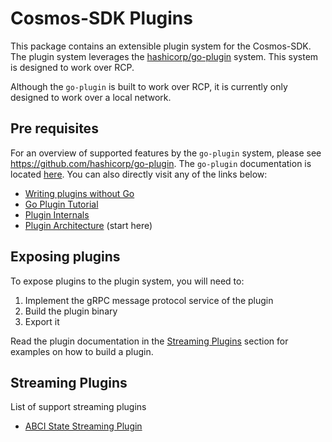 # Cosmos-SDK Plugins

This package contains an extensible plugin system for the Cosmos-SDK. The plugin system leverages the [hashicorp/go-plugin](https://github.com/hashicorp/go-plugin) system. This system is designed to work over RCP. 

Although the `go-plugin` is built to work over RCP, it is currently only designed to work over a local network.

## Pre requisites
For an overview of supported features by the `go-plugin` system, please see https://github.com/hashicorp/go-plugin. The `go-plugin` documentation is located [here](https://github.com/hashicorp/go-plugin/tree/master/docs). You can also directly visit any of the links below:
- [Writing plugins without Go](https://github.com/hashicorp/go-plugin/blob/master/docs/guide-plugin-write-non-go.md) 
- [Go Plugin Tutorial](https://github.com/hashicorp/go-plugin/blob/master/docs/extensive-go-plugin-tutorial.md)
- [Plugin Internals](https://github.com/hashicorp/go-plugin/blob/master/docs/internals.md)
- [Plugin Architecture](https://www.youtube.com/watch?v=SRvm3zQQc1Q) (start here)

## Exposing plugins

To expose plugins to the plugin system, you will need to:
1. Implement the gRPC message protocol service of the plugin
2. Build the plugin binary
3. Export it

Read the plugin documentation in the [Streaming Plugins](#streaming-plugins) section for examples on how to build a plugin.

## Streaming Plugins

List of support streaming plugins

- [ABCI State Streaming Plugin](plugins/abci/v1/README.md)
